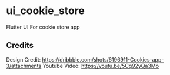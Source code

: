 # ui_cookie_store

Flutter UI For cookie store app

## Credits

Design Credit: https://dribbble.com/shots/6196911-Cookies-app-3/attachments
Youtube Video: https://youtu.be/5Cq92yQa3Mo
